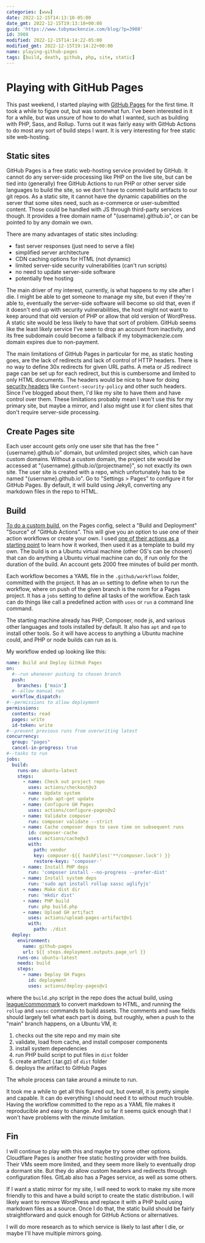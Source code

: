 ```yaml
---
categories: [www]
date: 2022-12-15T14:13:10-05:00
date_gmt: 2022-12-15T19:13:10+00:00
guid: 'https://www.tobymackenzie.com/blog/?p=3908'
id: 3908
modified: 2022-12-15T14:14:22-05:00
modified_gmt: 2022-12-15T19:14:22+00:00
name: playing-github-pages
tags: [build, death, github, php, site, static]
---
```


Playing with GitHub Pages
=========================

This past weekend, I started playing with [GitHub Pages](https://docs.github.com/en/pages) for the first time.  It took a while to figure out, but was somewhat fun.  I've been interested in it for a while, but was unsure of how to do what I wanted, such as building with PHP, Sass, and Rollup.  Turns out it was fairly easy with GitHub Actions to do most any sort of build steps I want.  It is very interesting for free static site web-hosting.

<!--more-->

Static sites
-------

GitHub Pages is a free static web-hosting service provided by GitHub.  It cannot do any server-side processing like PHP on the live site, but can be tied into (generally) free GitHub Actions to run PHP or other server side languages to build the site, so we don't have to commit build artifacts to our git repos.  As a static site, it cannot have the dynamic capabilities on the server that some sites need, such as e-commerce or user-submitted content.  Those could be handled with JS through third-party services though.  It provides a free domain name of "{username}.github.io", or can be pointed to by any domain we own.

There are many advantages of static sites including:

- fast server responses (just need to serve a file)
- simplified server architecture
- CDN caching options for HTML (not dynamic)
- limited server-side security vulnerabilities (can't run scripts)
- no need to update server-side software
- potentially free hosting

The main driver of my interest, currently, is what happens to my site after I die.  I might be able to get someone to manage my site, but even if they're able to, eventually the server-side software will become so old that, even if it doesn't end up with security vulnerabilities, the host might not want to keep around that old version of PHP or allow that old version of WordPress.  A static site would be less likely to have that sort of problem.  GitHub seems like the least likely service I've seen to drop an account from inactivity, and its free subdomain could become a fallback if my tobymackenzie.com domain expires due to non-payment.

The main limitations of GitHub Pages in particular for me, as static hosting goes, are the lack of redirects and lack of control of HTTP headers.  There is no way to define 30x redirects for given URL paths.  A meta or JS redirect page can be set up for each redirect, but this is cumbersome and limited to only HTML documents.  The headers would be nice to have for doing [security headers](/content/blog/2015/12/21/security-http-headers.md) like `Content-security-policy` and other such headers.  Since I've blogged about them, I'd like my site to have them and have control over them.  These limitations probably mean I won't use this for my primary site, but maybe a mirror, and I also might use it for client sites that don't require server-side processing.

Create Pages site
------

Each user account gets only one user site that has the free "{username}.github.io" domain, but unlimited project sites, which can have custom domains.  Without a custom domain, the project site would be accessed at "{username}.github.io/{projectname}", so not exactly its own site.  The user site is created with a repo, which unfortunately has to be named "{username}.github.io".  Go to "Settings > Pages" to configure it for GitHub Pages.  By default, it will build using Jekyll, converting any markdown files in the repo to HTML. 

Build
------

[To do a custom build](https://docs.github.com/en/pages/getting-started-with-github-pages/configuring-a-publishing-source-for-your-github-pages-site#publishing-with-a-custom-github-actions-workflow), on the Pages config, select a "Build and Deployment" "Source" of "GitHub Actions".  This will give you an option to use one of their action workflows or create your own.  I used [one of their actions as a starting point](https://github.com/actions/starter-workflows/blob/main/pages/jekyll-gh-pages.yml) to learn how it worked, then used it as a template to build my own.  The build is on a Ubuntu virtual machine (other OS's can be chosen) that can do anything a Ubuntu virtual machine can do, if run only for the duration of the build.  An account gets 2000 free minutes of build per month.

Each workflow becomes a YAML file in the `.github/workflows` folder, committed with the project.  It has an `on` setting to define when to run the workflow, where on push of the given branch is the norm for a Pages project.  It has a `jobs` setting to define all tasks of the workflow.  Each task can do things like call a predefined action with `uses` or `run` a command line command.

The starting machine already has PHP, Composer, node js, and various other languages and tools installed by default.  It also has `apt` and `npm` to install other tools.  So it will have access to anything a Ubuntu machine could, and PHP or node builds can run as is.

My workflow ended up looking like this:

``` yaml
name: Build and Deploy GitHub Pages
on:
  #--run whenever pushing to chosen branch
  push:
    branches: ['main']
  #--allow manual run
  workflow_dispatch:
#--permissions to allow deployment
permissions:
  contents: read
  pages: write
  id-token: write
#--prevent previous runs from overwriting latest
concurrency:
  group: "pages"
  cancel-in-progress: true
#--tasks to run
jobs:
  build:
    runs-on: ubuntu-latest
    steps:
      - name: Check out project repo
        uses: actions/checkout@v3
      - name: Update system
        run: sudo apt-get update
      - name: Configure GH Pages
        uses: actions/configure-pages@v2
      - name: Validate composer
        run: composer validate --strict
      - name: Cache composer deps to save time on subsequent runs
        id: composer-cache
        uses: actions/cache@v3
        with:
          path: vendor
          key: composer-${{ hashFiles('**/composer.lock') }}
          restore-keys: 'composer-'
      - name: Install PHP deps
        run: 'composer install --no-progress --prefer-dist'
      - name: Install system deps
        run: 'sudo apt install rollup sassc uglifyjs'
      - name: Make dist dir
        run: 'mkdir dist'
      - name: PHP build
        run: php build.php
      - name: Upload GH artifact
        uses: actions/upload-pages-artifact@v1
        with:
          path: ./dist
  deploy:
    environment:
      name: github-pages
      url: ${{ steps.deployment.outputs.page_url }}
    runs-on: ubuntu-latest
    needs: build
    steps:
      - name: Deploy GH Pages
        id: deployment
        uses: actions/deploy-pages@v1
```

where the `build.php` script in the repo does the actual build, using [league/commonmark](https://github.com/thephpleague/commonmark) to convert markdown to HTML, and running the `rollup` and `sassc` commands to build assets.  The comments and `name` fields should largely tell what each part is doing, but roughly, when a push to the "main" branch happens, on a Ubuntu VM, it:

1. checks out the site repo and my main site 
2. validate, load from cache, and install composer components
3. install system dependencies
4. run PHP build script to put files in `dist` folder
5. create artifact (.tar.gz) of `dist` folder
6. deploys the artifact to GitHub Pages

The whole process can take around a minute to run.

It took me a while to get all this figured out, but overall, it is pretty simple and capable.  It can do everything I should need it to without much trouble.  Having the workflow committed to the repo as a YAML file makes it reproducible and easy to change.  And so far it seems quick enough that I won't have problems with the minute limitation.

Fin
----

I will continue to play with this and maybe try some other options.  Cloudflare Pages is another free static hosting provider with free builds.  Their VMs seem more limited, and they seem more likely to eventually drop a dormant site.  But they do allow custom headers and redirects through configuration files.  GitLab also has a Pages service, as well as some others.

If I want a static mirror for my site, I will need to work to make my site more friendly to this and have a build script to create the static distribution.  I will likely want to remove WordPress and replace it with a PHP build using markdown files as a source.  Once I do that, the static build should be fairly straightforward and quick enough for GitHub Actions or alternatives.

I will do more research as to which service is likely to last after I die, or maybe I'll have multiple mirrors going.
